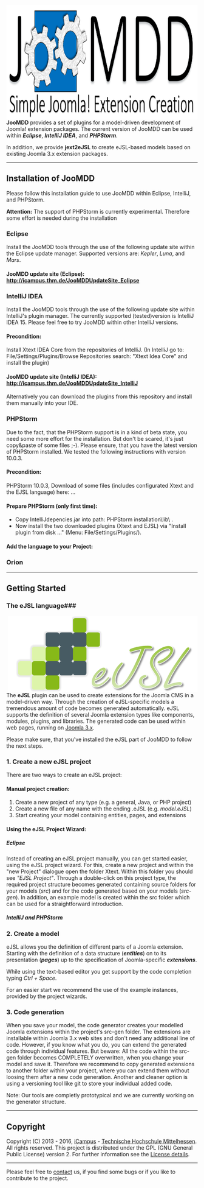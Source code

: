 <img src="img/Logo_b.png" alt="JooMDDLogo" height="300" style="max-width:100%;float:right;">

**JooMDD** provides a set of plugins for a model-driven development of Joomla! extension 
packages. 
The current version of JooMDD can be used within ***Eclipse***, 
***IntelliJ IDEA***, and ***PHPStorm***.

In addition, we provide **jext2eJSL** to create eJSL-based models based on existing Joomla 3.x extension packages.

***
## Installation of JooMDD ##
Please follow this installation guide to use JooMDD within Eclipse, IntelliJ, and PHPStorm. 

**Attention:** The support of PHPStorm is currently experimental. Therefore some effort is needed during the installation
### Eclipse ###
Install the JooMDD tools through the use of the following update site within the Eclipse update manager. Supported versions are:
*Kepler*, *Luna*, and *Mars*.

#### JooMDD update site (Eclipse): <http://icampus.thm.de/JooMDDUpdateSite_Eclipse> ####
### IntelliJ IDEA ###
Install the JooMDD tools through the use of the following update site within IntelliJ's plugin manager. The currently supported 
(tested)version is IntelliJ IDEA 15. Please feel free to try JooMDD within other IntelliJ versions.
#### Precondition: ####
Install Xtext IDEA Core from the repositories of IntelliJ. (In IntelliJ go to: File/Settings/Plugins/Browse Repositories search: "Xtext Idea Core" and install the plugin)

#### JooMDD update site (IntelliJ IDEA): <http://icampus.thm.de/JooMDDUpdateSite_IntelliJ> ####

Alternatively you can download the plugins from this repository and install them manually into your IDE.

### PHPStorm ###
Due to the fact, that the PHPStorm support is in a kind of beta state, you need some more effort for the installation. But don't 
be scared, it's just copy&paste of some files ;-). Please ensure, that you have the latest version of PHPStorm installed. We tested 
the following instructions with version 10.0.3.
#### Precondition: ####
PHPStorm 10.0.3, Download of some files (includes configurated Xtext and the EJSL language) here: ...

#### Prepare PHPStorm (only first time): ####
*	Copy IntelliJdepencies.jar into path: PHPStorm installation\lib\  .
*	Now install the two downloaded plugins (Xtext and EJSL) via "Install plugin from disk ..." (Menu: File/Settings/Plugins/).

#### Add the language to your Project: ####

### Orion ###

***
## Getting Started ##
### The eJSL language###
 <img src="img/eJSL_Logo_trans.png" alt="eJSLLogo" height="200" style="max-width:100%;float:right;">
 
The **eJSL** plugin can be used to create extensions for the Joomla CMS in a model-driven way. 
Through the creation of eJSL-specific models a tremendous amount of code becomes generated automatically. 
eJSL supports the definition of several Joomla extension types like components, modules, plugins, and 
libraries. The generated code can be used within web pages, running on [Joomla 3.x](https://www.joomla.org/3). 

Please make sure, that you've installed the eJSL part of JooMDD to follow the next steps.
### 1. Create a new eJSL project ###
There are two ways to create an eJSL project:

#### Manual project creation: ####
1. Create a new project of any type (e.g. a general, Java, or PHP project)
2. Create a new file of any name with the ending .eJSL (e.g. *model.eJSL*)
3. Start creating your model containing entities, pages, and extensions

#### Using the eJSL Project Wizard: ####

##### Eclipse #####
Instead of creating an eJSL project manually, you can get started easier, using the eJSL project wizard. 
For this, create a new project and within the "new Project" dialogue open the folder Xtext. Within this 
folder you should see *"EJSL Project"*. Through a double-click on this project type, the required project 
structure becomes generated containing source folders for your models (*src*) and for the code generated 
based on your models (*src-gen*). In addition, an example model is created within the src folder which 
can be used for a straightforward introduction.

##### IntelliJ and PHPStorm #####

### 2. Create a model ###
eJSL allows you the definition of different parts of a Joomla extension. Starting with the definition 
of a data structure (***entities***) on to its presentation (***pages***) up to the specification of 
Joomla-specific ***extensions***.

While using the text-based editor you get support by the code completion typing *Ctrl + Space*.

For an easier start we recommend the use of the example instances, provided by the project wizards.  

### 3. Code generation ###
When you save your model, the code generator creates your modelled Joomla extensions within the project's 
src-gen folder. The extensions are installable within Joomla 3.x web sites and don't need any additional 
line of code. However, if you know what you do, you can extend the generated code through individual features. 
But beware: All the code within the src-gen folder becomes COMPLETELY overwritten, when you change your model 
and save it. Therefore we recommend to copy generated extensions to another folder within your project, where 
you can extend them without loosing them after a new code generation. Another and cleaner option is using a 
versioning tool like git to store your individual added code.

Note: Our tools are completly prototypical and we are currently working on the generator structure.

***
## Copyright ##
Copyright (C) 2013 - 2016, [iCampus](http://icampus.thm.de) - [Technische Hochschule Mittelhessen](http://www.thm.de). 
All rights reserved.
This project is distributed under the GPL (GNU General Public License) version 2. For further information see 
the [License details](https://git.thm.de/JooMDD/joomdd_repo/blob/master/LICENSE).

***
Please feel free to [contact](icampu@lists.thm.de) us, if you find some bugs or if you like to contribute to the project.